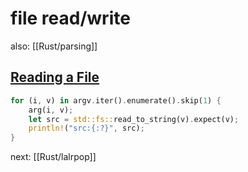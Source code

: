# file read/write

also: [[Rust/parsing]]

## [Reading a File](https://doc.rust-lang.org/book/ch12-02-reading-a-file.html#reading-a-file)

```Rust
for (i, v) in argv.iter().enumerate().skip(1) {
	arg(i, v);
	let src = std::fs::read_to_string(v).expect(v);
	println!("src:{:?}", src);
}
```

next: [[Rust/lalrpop]]